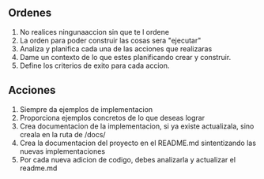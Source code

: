 ## Ordenes
1. No realices ningunaaccion sin que te l ordene
2. La orden para poder construir las cosas sera "ejecutar"
3. Analiza y planifica cada una de las acciones que realizaras
4. Dame un contexto de lo que estes planificando crear y construir.
5. Define los criterios de exito para cada accion.

## Acciones
1. Siempre da ejemplos de implementacion
2. Proporciona ejemplos concretos de lo que deseas lograr
3. Crea documentacion de la implementacion, si ya existe actualizala, sino creala en la ruta de /docs/
4. Crea la documentacion del proyecto en el README.md sintentizando las nuevas implementaciones
5. Por cada nueva adicion de codigo, debes analizarla y actualizar el readme.md